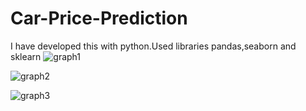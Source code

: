 # Car-Price-Prediction
I have developed this with python.Used libraries pandas,seaborn and sklearn
![graph1](https://github.com/user-attachments/assets/cd1e81fb-1c95-4f0a-b89d-d85be807d212)

![graph2](https://github.com/user-attachments/assets/1764badf-23c5-4549-9b2d-694097b95911)

![graph3](https://github.com/user-attachments/assets/1d9acb7c-f051-454d-aa71-64920c67d671)
